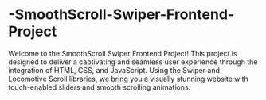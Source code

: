 # -SmoothScroll-Swiper-Frontend-Project
Welcome to the SmoothScroll Swiper Frontend Project! This project is designed to deliver a captivating and seamless user experience through the integration of HTML, CSS, and JavaScript.  Using the Swiper and Locomotive Scroll libraries, we bring you a visually stunning website with touch-enabled sliders and smooth scrolling animations.
